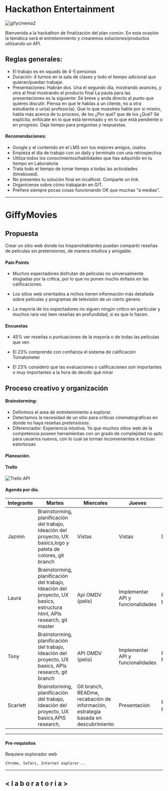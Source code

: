 # Hackathon Entertainment
![gifycinema2](https://user-images.githubusercontent.com/32876178/38587233-587f505c-3ce6-11e8-852d-53ebe7a2ab7e.png)

Bienvenida a la hackathon de finalización del plan común. En esta ocasión la temática será el entretenimiento y crearemos soluciones/productos utilizando un API.


## Reglas generales:

* El trabajo es en squads de 4-5 personas
* Duración: 4 turnos en la sala de clases y todo el tiempo adicional que quieran/puedan trabajar.
* Presentaciones:
  Habrán dos. Una el segundo día, mostrando avances, y otra al final mostrando el producto final
  La pauta para las presentaciones es la siguiente:
  Sé breve y anda directo al punto que quieres discutir.
  Piensa en que le hablas a un cliente, no a otra estudiante o un(a) profesor(a).
  Que lo que muestres hable por sí mismo, habla más acerca de tu proceso, de los ¿Por qué? que de los ¿Qué?
  Sé explícita, enfócate en lo que está terminado y en lo que está pendiente o en progreso.
  Deja tiempo para preguntas y respuestas.


#### Recomendaciones:
* Google y el contenido en el LMS son tus mejores amigos, úsalos.
* Empieza el día de trabajo con un daily y termínalo con una retrospectiva
* Utiliza todos los conocimientos/habilidades que has adquirido en tu tiempo en Laboratoria
* Trata todo el tiempo de tomar tiempo a todas las actividades (timeboxed).
* No presentes tu solución final en localhost. Comparte un link.
* Organícense sobre cómo trabajarán en GIT.
* Prefiere siempre pocas cosas funcionando OK que muchas “a medias”.

***

# GiffyMovies
## Propuesta
Crear un sitio web donde los hispanohablantes puedan compartir reseñas de peliculas sin pretensiones, de manera intuitiva y amigable.

#### Pain Points

* Muchos espectadores disfrutan de películas no universalmente elogiadas por la crítica, por lo que no ponen mucho énfasis en las calificaciones.

* Los sitios web orientados a nichos tienen información más detallada sobre películas y programas de televisión de un cierto género.

* La mayoría de los espectadores no siguen ningún crítico en particular y muchos rara vez leen reseñas en profundidad, si es que lo hacen.


#### Encuestas

* 45% ver reseñas o puntuaciones de la mayoría o de todas las películas que ven

* El 23% comprende con confianza el sistema de calificación Tomatometer

* El 23% consideró que las evaluaciones o calificaciones son importantes o muy importantes a la hora de decidir qué mirar


## Proceso creativo y organización

#### Brainstorming:
* Definimos el area de entretenimiento a explorar.
* Detectamos la necesidad de un sitio para criticas cinematograficas en donde no haya reseñas _pretensiosas_.  
* Diferenciador: Experiencia intuitiva. Ya que muchos sitios web de la competencia poseen herramientas con un grado de complejidad no apto para usuarios nuevos, con lo cual se tornan inconvenientes e incluso estorbosas


#### Planeación.

#### Trello
![Trello API](./assets/images/readmeimages/gral.png)


#### Agenda por día.
| Integrante | Martes | Miercoles | Jueves | Viernes
| ---------- | ------ | --------- | ------ | -------
| Jazmin | Brainstorming, planificación del trabajo, Ideación del proyecto, UX basics,logo y paleta de colores, git branch | Vistas | Vistas | Detalles
| Laura | Brainstorming, planificación del trabajo, Ideación del proyecto, UX basics, estructura html, APIs research, git master | Api OMDV (pelis) | Implementar API y funcionalidades | Practicas presentaciÓn
| Tony | Brainstorming, planificación del trabajo, Ideación del proyecto, UX basics, APIs research, git branch  | API OMDV (pelis)| Implementar API y funcionalidades | Practicas Presentación
| Scarlett | Brainstorming, planificación del trabajo, Ideación del proyecto, UX basics,APIS research, | Git branch, READme, recabación de información, estrategia basada en descubrimiento | Presentación | Practicas presentación.


***

#### Pre-requisitos

Requiere explorador web
```
Chrome, Safari, Internet explorer...
```
***

## < l a b o r a t o r i a >
